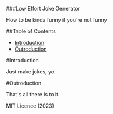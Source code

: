 ###Low Effort Joke Generator

How to be kinda funny if you're not funny

##Table of Contents

+ [Introduction](#Introduction)
+ [Outroduction](#Outroduction)

#Introduction

Just make jokes, yo.

#Outroduction

That's all there is to it.

MIT Licence (2023)
